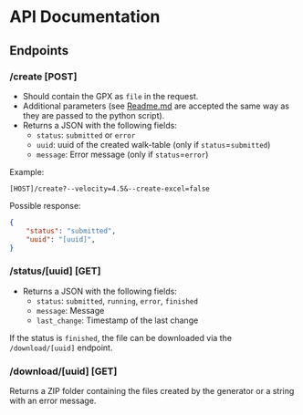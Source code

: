 # API Documentation

## Endpoints

### /create [POST]
- Should contain the GPX as `file` in the request.
- Additional parameters (see [Readme.md](Readme.md) are accepted the same way as they are passed to the python script).
- Returns a JSON with the following fields:
    - `status`: `submitted` or `error`
    - `uuid`: uuid of the created walk-table (only if `status`=`submitted`)
    - `message`: Error message (only if `status`=`error`)

Example:
```
[HOST]/create?--velocity=4.5&--create-excel=false
```
Possible response:
```JSON
{
    "status": "submitted",
    "uuid": "[uuid]",
}
```

### /status/[uuid] [GET]
- Returns a JSON with the following fields:
    - `status`: `submitted`, `running`, `error`, `finished`
    - `message`: Message
    - `last_change`: Timestamp of the last change

If the status is `finished`, the file can be downloaded via the `/download/[uuid]` endpoint.

### /download/[uuid] [GET]
Returns a ZIP folder containing the files created by the generator or a string with an error message.
